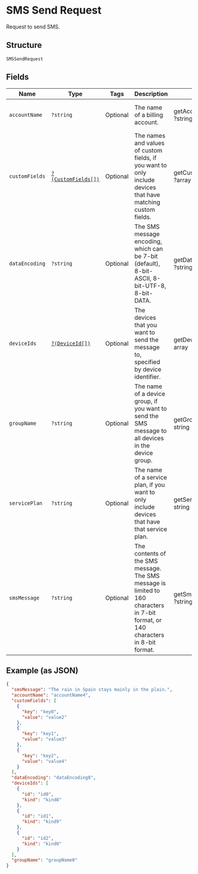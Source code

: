
# SMS Send Request

Request to send SMS.

## Structure

`SMSSendRequest`

## Fields

| Name | Type | Tags | Description | Getter | Setter |
|  --- | --- | --- | --- | --- | --- |
| `accountName` | `?string` | Optional | The name of a billing account. | getAccountName(): ?string | setAccountName(?string accountName): void |
| `customFields` | [`?(CustomFields[])`](../../doc/models/custom-fields.md) | Optional | The names and values of custom fields, if you want to only include devices that have matching custom fields. | getCustomFields(): ?array | setCustomFields(?array customFields): void |
| `dataEncoding` | `?string` | Optional | The SMS message encoding, which can be 7-bit (default), 8-bit-ASCII, 8-bit-UTF-8, 8-bit-DATA. | getDataEncoding(): ?string | setDataEncoding(?string dataEncoding): void |
| `deviceIds` | [`?(DeviceId[])`](../../doc/models/device-id.md) | Optional | The devices that you want to send the message to, specified by device identifier. | getDeviceIds(): ?array | setDeviceIds(?array deviceIds): void |
| `groupName` | `?string` | Optional | The name of a device group, if you want to send the SMS message to all devices in the device group. | getGroupName(): ?string | setGroupName(?string groupName): void |
| `servicePlan` | `?string` | Optional | The name of a service plan, if you want to only include devices that have that service plan. | getServicePlan(): ?string | setServicePlan(?string servicePlan): void |
| `smsMessage` | `?string` | Optional | The contents of the SMS message. The SMS message is limited to 160 characters in 7-bit format, or 140 characters in 8-bit format. | getSmsMessage(): ?string | setSmsMessage(?string smsMessage): void |

## Example (as JSON)

```json
{
  "smsMessage": "The rain in Spain stays mainly in the plain.",
  "accountName": "accountName4",
  "customFields": [
    {
      "key": "key0",
      "value": "value2"
    },
    {
      "key": "key1",
      "value": "value3"
    },
    {
      "key": "key2",
      "value": "value4"
    }
  ],
  "dataEncoding": "dataEncoding8",
  "deviceIds": [
    {
      "id": "id0",
      "kind": "kind8"
    },
    {
      "id": "id1",
      "kind": "kind9"
    },
    {
      "id": "id2",
      "kind": "kind0"
    }
  ],
  "groupName": "groupName0"
}
```

